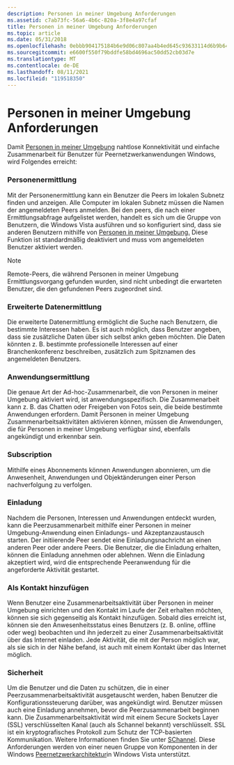 ```yaml
---
description: Personen in meiner Umgebung Anforderungen
ms.assetid: c7ab73fc-56a6-4b6c-820a-3f8e4a97cfaf
title: Personen in meiner Umgebung Anforderungen
ms.topic: article
ms.date: 05/31/2018
ms.openlocfilehash: 0ebbb904175184b6e9d06c807aa4b4ed645c93633114d6b9b64085e34dfa3683
ms.sourcegitcommit: e6600f550f79bddfe58bd4696ac50dd52cb03d7e
ms.translationtype: MT
ms.contentlocale: de-DE
ms.lasthandoff: 08/11/2021
ms.locfileid: "119518350"
---
```

# <a name="people-near-me-requirements"></a>Personen in meiner Umgebung Anforderungen

Damit [Personen in meiner Umgebung](about-people-near-me.md) nahtlose Konnektivität und einfache Zusammenarbeit für Benutzer für Peernetzwerkanwendungen Windows, wird Folgendes erreicht:

### <a name="people-discovery"></a>Personenermittlung

Mit der Personenermittlung kann ein Benutzer die Peers im lokalen Subnetz finden und anzeigen. Alle Computer im lokalen Subnetz müssen die Namen der angemeldeten Peers anmelden. Bei den peers, die nach einer Ermittlungsabfrage aufgelistet werden, handelt es sich um die Gruppe von Benutzern, die Windows Vista ausführen und so konfiguriert sind, dass sie anderen Benutzern mithilfe von [Personen in meiner Umgebung.](about-people-near-me.md) Diese Funktion ist standardmäßig deaktiviert und muss vom angemeldeten Benutzer aktiviert werden.

> [!Note]  
> Remote-Peers, die während Personen in meiner Umgebung Ermittlungsvorgang gefunden wurden, sind nicht unbedingt die erwarteten Benutzer, die den gefundenen Peers zugeordnet sind.

 

### <a name="extended-data-discovery"></a>Erweiterte Datenermittlung

Die erweiterte Datenermittlung ermöglicht die Suche nach Benutzern, die bestimmte Interessen haben. Es ist auch möglich, dass Benutzer angeben, dass sie zusätzliche Daten über sich selbst ankn geben möchten. Die Daten könnten z. B. bestimmte professionelle Interessen auf einer Branchenkonferenz beschreiben, zusätzlich zum Spitznamen des angemeldeten Benutzers.

### <a name="application-discovery"></a>Anwendungsermittlung

Die genaue Art der Ad-hoc-Zusammenarbeit, die von Personen in meiner Umgebung aktiviert wird, ist anwendungsspezifisch. Die Zusammenarbeit kann z. B. das Chatten oder Freigeben von Fotos sein, die beide bestimmte Anwendungen erfordern. Damit Personen in meiner Umgebung Zusammenarbeitsaktivitäten aktivieren können, müssen die Anwendungen, die für Personen in meiner Umgebung verfügbar sind, ebenfalls angekündigt und erkennbar sein.

### <a name="subscription"></a>Subscription

Mithilfe eines Abonnements können Anwendungen abonnieren, um die Anwesenheit, Anwendungen und Objektänderungen einer Person nachverfolgung zu verfolgen.

### <a name="invitation"></a>Einladung

Nachdem die Personen, Interessen und Anwendungen entdeckt wurden, kann die Peerzusammenarbeit mithilfe einer Personen in meiner Umgebung-Anwendung einen Einladungs- und Akzeptanzaustausch starten. Der initiierende Peer sendet eine Einladungsnachricht an einen anderen Peer oder andere Peers. Die Benutzer, die die Einladung erhalten, können die Einladung annehmen oder ablehnen. Wenn die Einladung akzeptiert wird, wird die entsprechende Peeranwendung für die angeforderte Aktivität gestartet.

### <a name="add-as-a-contact"></a>Als Kontakt hinzufügen

Wenn Benutzer eine Zusammenarbeitsaktivität über Personen in meiner Umgebung einrichten und den Kontakt im Laufe der Zeit erhalten möchten, können sie sich gegenseitig als Kontakt hinzufügen. Sobald dies erreicht ist, können sie den Anwesenheitsstatus eines Benutzers (z. B. online, offline oder weg) beobachten und ihn jederzeit zu einer Zusammenarbeitsaktivität über das Internet einladen. Jede Aktivität, die mit der Person möglich war, als sie sich in der Nähe befand, ist auch mit einem Kontakt über das Internet möglich.

### <a name="security"></a>Sicherheit

Um die Benutzer und die Daten zu schützen, die in einer Peerzusammenarbeitsaktivität ausgetauscht werden, haben Benutzer die Konfigurationssteuerung darüber, was angekündigt wird. Benutzer müssen auch eine Einladung annehmen, bevor die Peerzusammenarbeit beginnen kann. Die Zusammenarbeitsaktivität wird mit einem Secure Sockets Layer (SSL) verschlüsselten Kanal (auch als Schannel bekannt) verschlüsselt. SSL ist ein kryptografisches Protokoll zum Schutz der TCP-basierten Kommunikation. Weitere Informationen finden Sie unter [SChannel](windows-vista-components-for-people-near-me.md). Diese Anforderungen werden von einer neuen Gruppe von Komponenten in der Windows [Peernetzwerkarchitektur](what-is-peer-networking-.md)in Windows Vista unterstützt.

 

 



